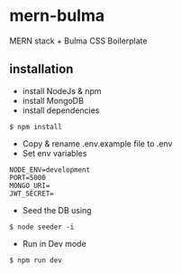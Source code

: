# mern-bulma
<p>
MERN stack + Bulma CSS Boilerplate
</p>

## installation
- install NodeJs & npm
- install MongoDB
- install dependencies 
```
$ npm install
```
- Copy & rename .env.example file to .env
- Set env variables

```env
NODE_ENV=development
PORT=5000
MONGO_URI=
JWT_SECRET=
```
- Seed the DB using
```
$ node seeder -i
```
- Run in Dev mode
```
$ npm run dev
```


